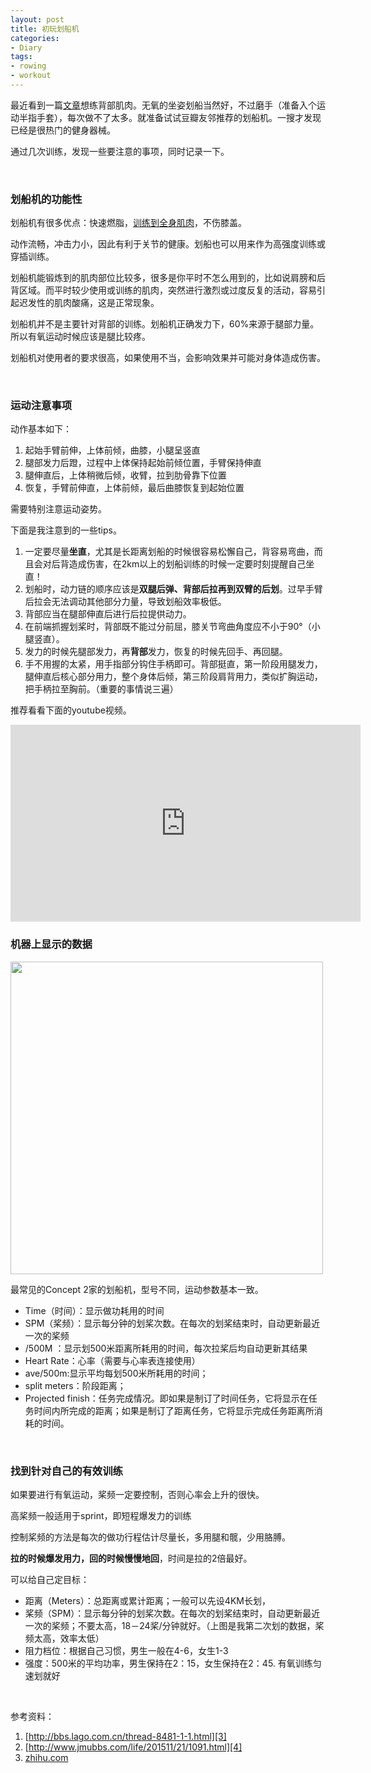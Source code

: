 ```yaml
---
layout: post
title: 初玩划船机
categories:
- Diary
tags:
- rowing
- workout
---
```



最近看到一篇[文章][1]想练背部肌肉。无氧的坐姿划船当然好，不过磨手（准备入个运动半指手套），每次做不了太多。就准备试试豆瓣友邻推荐的划船机。一搜才发现已经是很热门的健身器械。

通过几次训练，发现一些要注意的事项，同时记录一下。

<br>

### 划船机的功能性

划船机有很多优点：快速燃脂，[训练到全身肌肉][2]，不伤膝盖。

动作流畅，冲击力小，因此有利于关节的健康。划船也可以用来作为高强度训练或穿插训练。
<!--more-->

划船机能锻炼到的肌肉部位比较多，很多是你平时不怎么用到的，比如说肩膀和后背区域。而平时较少使用或训练的肌肉，突然进行激烈或过度反复的活动，容易引起迟发性的肌肉酸痛，这是正常现象。

划船机并不是主要针对背部的训练。划船机正确发力下，60%来源于腿部力量。所以有氧运动时候应该是腿比较疼。

划船机对使用者的要求很高，如果使用不当，会影响效果并可能对身体造成伤害。

<br>

### 运动注意事项
动作基本如下：
1. 起始手臂前伸，上体前倾，曲膝，小腿呈竖直
2. 腿部发力后蹬，过程中上体保持起始前倾位置，手臂保持伸直
3. 腿伸直后，上体稍微后倾，收臂，拉到肋骨靠下位置
4. 恢复，手臂前伸直，上体前倾，最后曲膝恢复到起始位置

需要特别注意运动姿势。

下面是我注意到的一些tips。

1. 一定要尽量**坐直**，尤其是长距离划船的时候很容易松懈自己，背容易弯曲，而且会对后背造成伤害，在2km以上的划船训练的时候一定要时刻提醒自己坐直！
2. 划船时，动力链的顺序应该是**双腿后弹、背部后拉再到双臂的后划**。过早手臂后拉会无法调动其他部分力量，导致划船效率极低。
3. 背部应当在腿部伸直后进行后拉提供动力。
4. 在前端抓握划桨时，背部既不能过分前屈，膝关节弯曲角度应不小于90°（小腿竖直）。
5. 发力的时候先腿部发力，再**背部**发力，恢复的时候先回手、再回腿。
6. 手不用握的太紧，用手指部分钩住手柄即可。背部挺直，第一阶段用腿发力，腿伸直后核心部分用力，整个身体后倾，第三阶段肩背用力，类似扩胸运动，把手柄拉至胸前。（重要的事情说三遍）

 推荐看看下面的youtube视频。

 <iframe width="560" height="315" src="https://www.youtube.com/embed/oP6OR-G7AxM" frameborder="0" allowfullscreen></iframe> 

<br>

### 机器上显示的数据

 <img src="http://ww1.sinaimg.cn/large/66fa60dfgw1f3cy8zqstej21kw1kwtv7.jpg"  width="500"> 

最常见的Concept 2家的划船机，型号不同，运动参数基本一致。

* Time（时间）：显示做功耗用的时间
* SPM（桨频）：显示每分钟的划桨次数。在每次的划桨结束时，自动更新最近一次的桨频 
* /500M ：显示划500米距离所耗用的时间，每次拉桨后均自动更新其结果
* Heart Rate：心率（需要与心率表连接使用）
* ave/500m:显示平均每划500米所耗用的时间；
* split meters：阶段距离；
* Projected finish：任务完成情况。即如果是制订了时间任务，它将显示在任务时间内所完成的距离；如果是制订了距离任务，它将显示完成任务距离所消耗的时间。  

<br>

### 找到针对自己的有效训练

如果要进行有氧运动，桨频一定要控制，否则心率会上升的很快。

高桨频一般适用于sprint，即短程爆发力的训练

控制桨频的方法是每次的做功行程估计尽量长，多用腿和髋，少用胳膊。

**拉的时候爆发用力，回的时候慢慢地回**，时间是拉的2倍最好。

可以给自己定目标：

* 距离（Meters）：总距离或累计距离；一般可以先设4KM长划，
* 桨频（SPM）：显示每分钟的划桨次数。在每次的划桨结束时，自动更新最近一次的桨频；不要太高，18－24桨/分钟就好。（上图是我第二次划的数据，桨频太高，效率太低）
* 阻力档位：根据自己习惯，男生一般在4-6，女生1-3
* 强度：500米的平均功率，男生保持在2：15，女生保持在2：45. 有氧训练匀速划就好

<br>

参考资料：

1. [http://bbs.lago.com.cn/thread-8481-1-1.html][3]
2. [http://www.jmubbs.com/life/201511/21/1091.html][4]
3. [zhihu.com][5]

[1]:	https://mp.weixin.qq.com/s?__biz=MzI1NzEzMTgyMQ==&ascene=0&devicetype=iMac+MacBookPro12,1+OSX+OSX+10.11.4+build(15E65)&idx=1&key=b28b03434249256be6c52d503c53d8002eec9c0ae4f5c04d8822bf69b72c73685f395ba86c20bc23418abf9717422694&mid=2652720763&pass_ticket=xd/Lyb3nAjb6ZXyoNJEck1Umm2wnHXzwsy6gKFEq++I=&scene=1&sn=a4b2b234ec318d5b013bd2a81eb00e36&srcid=0426L3MrbQKIkFYOv8b0JTXA&uin=MjIwMzk4NTYw&version=11020201
[2]:	http://mf.techbang.com/posts/1360-fast-fat-burning-muscle-training-strengthen-heart-and-lung-function-and-a-bh-r320-rowing-machine-is-enough
[3]:	http://bbs.lago.com.cn/thread-8481-1-1.html
[4]:	http://www.jmubbs.com/life/201511/21/1091.html
[5]:	zhihu.com